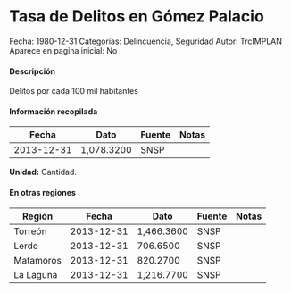 Tasa de Delitos en Gómez Palacio
=====

Fecha: 1980-12-31
Categorías: Delincuencia, Seguridad
Autor: TrcIMPLAN
Aparece en pagina inicial: No

#### Descripción

Delitos por cada 100 mil habitantes

#### Información recopilada

<table class="table table-hover table-bordered matriz">
<thead>
<tr>
<th>Fecha</th>
<th>Dato</th>
<th>Fuente</th>
<th>Notas</th>
</tr>
</thead>
<tbody>
<tr>
<td>2013-12-31</td>
<td class="derecha">1,078.3200</td>
<td>SNSP</td>
<td></td>
</tr>
</tbody>
</table>

<b>Unidad:</b> Cantidad.




#### En otras regiones

<table class="table table-hover table-bordered matriz">
<thead>
<tr>
<th>Región</th>
<th>Fecha</th>
<th>Dato</th>
<th>Fuente</th>
<th>Notas</th>
</tr>
</thead>
<tbody>
<tr>
<td>Torreón</td>
<td>2013-12-31</td>
<td class="derecha">1,466.3600</td>
<td>SNSP</td>
<td></td>
</tr>
<tr>
<td>Lerdo</td>
<td>2013-12-31</td>
<td class="derecha">706.6500</td>
<td>SNSP</td>
<td></td>
</tr>
<tr>
<td>Matamoros</td>
<td>2013-12-31</td>
<td class="derecha">820.2700</td>
<td>SNSP</td>
<td></td>
</tr>
<tr>
<td>La Laguna</td>
<td>2013-12-31</td>
<td class="derecha">1,216.7700</td>
<td>SNSP</td>
<td></td>
</tr>
</tbody>
</table>

